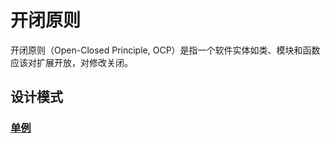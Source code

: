 # 开闭原则

   开闭原则（Open-Closed Principle, OCP）是指一个软件实体如类、模块和函数应该对扩展开放，对修改关闭。
   

## 设计模式
    
  ### [单例](单例.md)